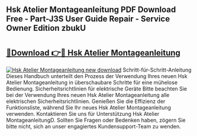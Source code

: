## Hsk Atelier Montageanleitung PDF Download Free - Part-J3S User Guide Repair - Service Owner Edition zbukU

# <h2><a href="http://df74cc.blite.top/?on=Hsk+Atelier+Montageanleitung">🔗Download 👉🔴 Hsk Atelier Montageanleitung</a></h2>

[![Hsk Atelier Montageanleitung new download](https://i.imgur.com/lujVjoI.png)](http://df74cc.blite.top/?on=Hsk+Atelier+Montageanleitung)
Schritt-für-Schritt-Anleitung Dieses Handbuch unterteilt den Prozess der Verwendung Ihres neuen Hsk Atelier Montageanleitung in überschaubare Schritte für eine mühelose Bedienung. Sicherheitsrichtlinien für elektrische Geräte Bitte beachten Sie bei der Verwendung Ihres neuen Hsk Atelier Montageanleitung alle elektrischen Sicherheitsrichtlinien. Genießen Sie die Effizienz der Funktionsliste, während Sie Ihr neues Hsk Atelier Montageanleitung verwenden. Kontaktieren Sie uns für Unterstützung Hsk Atelier MontageanleitungD. Sollten Sie Fragen oder Bedenken haben, zögern Sie bitte nicht, sich an unser engagiertes Kundensupport-Team zu wenden.
